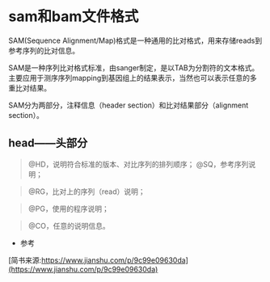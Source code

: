 # sam和bam文件格式

SAM(Sequence Alignment/Map)格式是一种通用的比对格式，用来存储reads到参考序列的比对信息。

SAM是一种序列比对格式标准，由sanger制定，是以TAB为分割符的文本格式。主要应用于测序序列mapping到基因组上的结果表示，当然也可以表示任意的多重比对结果。

SAM分为两部分，注释信息（header section）和比对结果部分（alignment section）。

## head——头部分

>@HD，说明符合标准的版本、对比序列的排列顺序；
>@SQ，参考序列说明；

>@RG，比对上的序列（read）说明；

>@PG，使用的程序说明；

>@CO，任意的说明信息。

- 参考

[简书来源:https://www.jianshu.com/p/9c99e09630da](https://www.jianshu.com/p/9c99e09630da)
